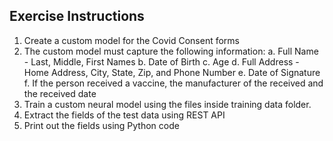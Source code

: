## Exercise Instructions
1. Create a custom model for the Covid Consent forms
2. The custom model must capture the following information:
   a. Full Name - Last, Middle, First Names
   b. Date of Birth
   c. Age
   d. Full Address - Home Address, City, State, Zip, and Phone Number
   e. Date of Signature
   f. If the person received a vaccine, the manufacturer of the received and the received date
3. Train a custom neural model using the files inside training data folder.
4. Extract the fields of the test data using REST API
5. Print out the fields using Python code
